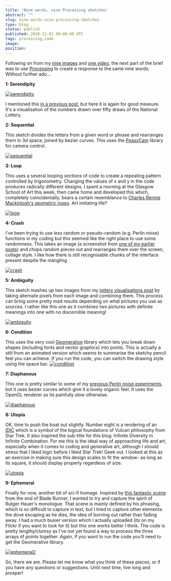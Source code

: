 ```yaml
---
title: 'Nine words, nine Processing sketches'
abstract: ""
slug: nine-words-nine-processing-sketches
type: blog
status: publish
published: 2010-11-01 00:00:00 UTC
tags: processing,code
image: 
position: 
---
```


Following on from my [nine images](/blog/nine-words-nine-images/) and
[one video](/blog/9-words-one-video/), the next part of the brief was to
use [Processing][1] to create a response to the same
nine words. Without further ado...

**1: Serendipity**

[![serendipity](/images/serendipity_5136989018_o.jpg)][2]

I mentioned this [in a previous post][3], but here it
is again for good measure. It's a visualisation of the numbers drawn
over fifty draws of the National Lottery.

**2: Sequential**

This sketch divides the letters from a given word or phrase and
rearranges them in 3d space, joined by bezier curves. This uses the
[PeasyCam][4] library for camera control.

[![sequential](/images/sequential_5136384855_o.jpg)][5]

**3: Loop**

This uses a several looping sections of code to create a repeating
pattern controlled by trigonometry. Changing the values of x and y in
the code produces radically different designs. I spent a morning at the
Glasgow School of Art this week, then came home and developed this
which, completely coincidentally, bears a certain resemblance to
[Charles Rennie Mackintosh's geometric roses][6].
Art imitating life?

[![loop](/images/loop_5136987764_o.jpg)][7]

**4: Crash**

I've been trying to use less random or pseudo-random (e.g. Perlin
noise) functions in my coding but this seemed like the right place to
use some randomness. This takes an image (a screenshot from [one of my
earlier posts][8]) and chops random pieces out and
rearranges them over the screen, collage style. I like how there is
still recognisable chunks of the interface present despite the mangling.

[![crash](/images/crash_5136381699_o.jpg)][9]

**5: Ambiguity**

This sketch mashes up two images from my [lottery visualisations
post][3] by taking alternate pixels from each image
and combining them. This process can bring some pretty mad results
depending on what pictures you use as sources. I rather like this one as
it combines two pictures with definite meanings into one with no
discernible meaning!

[![ambiguity](/images/ambiguity_5136380395_o.jpg)][10]

**6: Condition**

This uses the very cool [Geomerative][11] library
which lets you break down shapes (including fonts and vector graphics)
into points. This is actually a still from an animated version which
seems to summarise the sketchy pencil feel you can achieve. If you run
the code, you can switch the drawing style using the space bar.
[![condition](/images/condition_5136380769_o.jpg)][12]

**7: Diaphanous**

This one is pretty similar to some of my [previous Perlin noise
experiments][13], but it uses bezier curves which
give it a lovely organic feel. It uses the OpenGL renderer as its
painfully slow otherwise.

[![diaphanous](/images/diaphanous_5136985834_o.jpg)][14]

**8: Utopia**

OK, time to push the boat out slightly. Number eight is a rendering of
an [IDIC][15] which is a symbol of the logical
foundations of Vulcan philosophy from Star Trek. It also inspired the
sub-title for this blog: Infinite Diversity in Infinite Combination. For
me this is the ideal way of approaching life and art, especially when it
comes to coding and generative art, although I should stress that I
liked logic before I liked Star Trek! Geek out. I looked at this as an
exercise in making sure this design scales to fit the window- as long as
its square, it should display properly regardless of size.

[![utopia](/images/utopia_5136385925_o.jpg)][16]

**9: Ephemeral**

Finally for now, another bit of sci-fi homage. Inspired by [this
fantastic scene][17] from the end of Blade Runner, I
wanted to try and capture the spirit of Rutger Hauer's monologue. That
scene is mainly defined by his phrasing, which is so difficult to
capture in text, but I tried to capture other elements: the dove
escaping as he dies, the idea of burning out rather than fading away. I
had a much busier version which I actually uploaded (its on my Flickr if
you want to look for it) but this one works better I think. The code is
pretty lengthy/clumsy as I've not yet found a way to process the three
arrays of points together. Again, if you want to run the code you'll
need to get the Geomerative library.

[![ephemeral2](/images/ephemeral2_5137115717_o.jpg)][18]

So, there we are. Please let me know what you think of these pieces, or
if you have any questions or suggestions. Until next time, live long and
prosper!



[1]: http://processing.org/
[2]: http://www.flickr.com/photos/53111802@N05/5136989018/
[3]: http://velvetkevorkian.wordpress.com/2010/10/30/processing-sketches-lottery-number-visualisations/
[4]: http://mrfeinberg.com/peasycam/
[5]: http://www.flickr.com/photos/53111802@N05/5136384855/
[6]: http://2.bp.blogspot.com/_rCAjLvNzsbE/SII5giHbbCI/AAAAAAAAADI/ku6QM_mWclo/s400/mackintosh-roseandteardrop1923fabric.jpg
[7]: http://www.flickr.com/photos/53111802@N05/5136987764/
[8]: http://velvetkevorkian.wordpress.com/2010/09/30/conceptual-sound-early-sketches-i/
[9]: http://www.flickr.com/photos/53111802@N05/5136381699/
[10]: http://www.flickr.com/photos/53111802@N05/5136380395/
[11]: http://www.ricardmarxer.com/geomerative/
[12]: http://www.flickr.com/photos/53111802@N05/5136380769/
[13]: http://velvetkevorkian.wordpress.com/2010/09/08/variations-on-a-theme-processing-sketches/
[14]: http://www.flickr.com/photos/53111802@N05/5136985834/
[15]: http://memory-alpha.org/wiki/IDIC
[16]: http://www.flickr.com/photos/53111802@N05/5136385925/
[17]: http://www.youtube.com/watch?v=NOW4QiOD-oc
[18]: http://www.flickr.com/photos/53111802@N05/5137115717/
